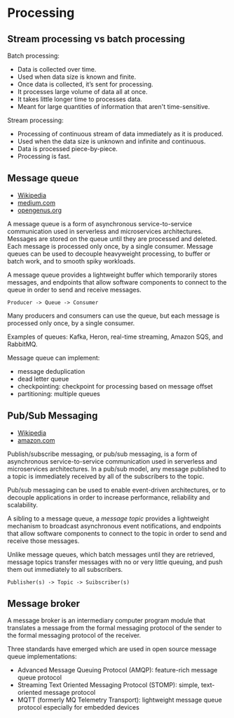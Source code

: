 # Processing

## Stream processing vs batch processing

Batch processing:

- Data is collected over time.
- Used when data size is known and finite.
- Once data is collected, it’s sent for processing.
- It processes large volume of data all at once.
- It takes little longer time to processes data.
- Meant for large quantities of information that aren't time-sensitive.

Stream processing:

- Processing of continuous stream of data immediately as it is produced.
- Used when the data size is unknown and infinite and continuous.
- Data is processed piece-by-piece.
- Processing is fast.

## Message queue

- [Wikipedia](https://en.wikipedia.org/wiki/Message_queue)
- [medium.com](https://medium.com/must-know-computer-science/system-design-message-queues-245612428a22)
- [opengenus.org](https://iq.opengenus.org/message-queues/)

A message queue is a form of asynchronous service-to-service communication used in serverless and microservices
architectures. Messages are stored on the queue until they are processed and deleted. Each message is processed only
once, by a single consumer. Message queues can be used to decouple heavyweight processing, to buffer or batch work, and
to smooth spiky workloads.

A message queue provides a lightweight buffer which temporarily stores messages, and endpoints that allow software
components to connect to the queue in order to send and receive messages.

`Producer -> Queue -> Consumer`

Many producers and consumers can use the queue, but each message is processed only once, by a single consumer.

Examples of queues: Kafka, Heron, real-time streaming, Amazon SQS, and RabbitMQ.

Message queue can implement:

- message deduplication
- dead letter queue
- checkpointing: checkpoint for processing based on message offset
- partitioning: multiple queues

## Pub/Sub Messaging

- [Wikipedia](https://en.wikipedia.org/wiki/Publish%E2%80%93subscribe_pattern)
- [amazon.com](https://aws.amazon.com/pub-sub-messaging/)

Publish/subscribe messaging, or pub/sub messaging, is a form of asynchronous service-to-service communication used in
serverless and microservices architectures. In a pub/sub model, any message published to a topic is immediately received
by all of the subscribers to the topic.

Pub/sub messaging can be used to enable event-driven architectures, or to decouple applications in order to increase
performance, reliability and scalability.

A sibling to a message queue, a _message topic_ provides a lightweight mechanism to broadcast asynchronous event
notifications, and endpoints that allow software components to connect to the topic in order to send and receive those
messages.

Unlike message queues, which batch messages until they are retrieved, message topics transfer messages with no or very
little queuing, and push them out immediately to all subscribers.

`Publisher(s) -> Topic -> Suibscriber(s)`

## Message broker

A message broker is an intermediary computer program module that translates a message from the formal messaging protocol
of the sender to the formal messaging protocol of the receiver.

Three standards have emerged which are used in open source message queue implementations:

- Advanced Message Queuing Protocol (AMQP): feature-rich message queue protocol
- Streaming Text Oriented Messaging Protocol (STOMP): simple, text-oriented message protocol
- MQTT (formerly MQ Telemetry Transport): lightweight message queue protocol especially for embedded devices
